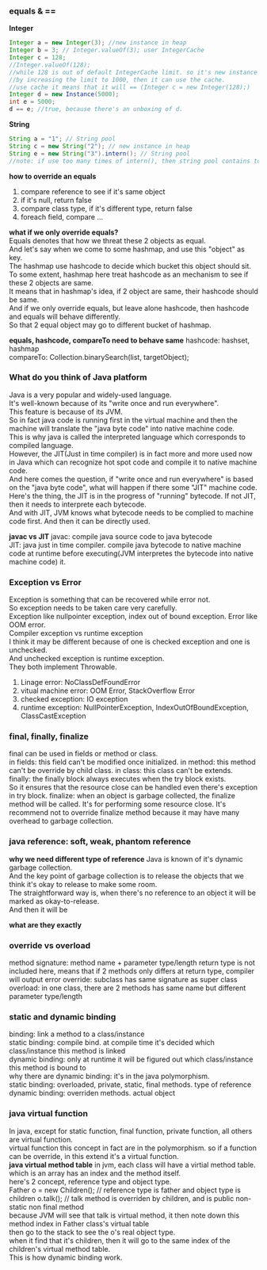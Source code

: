 ### equals & ==
**Integer**
```java
Integer a = new Integer(3); //new instance in heap
Integer b = 3; // Integer.valueOf(3); user IntegerCache
Integer c = 128; 
//Integer.valueOf(128); 
//while 128 is out of default IntegerCache limit. so it's new instance in heap
//by increasing the limit to 1000, then it can use the cache.
//use cache it means that it will == (Integer c = new Integer(128);)
Integer d = new Instance(5000);
int e = 5000;
d == e; //true, because there's an unboxing of d.

```
**String**
```java
String a = "1"; // String pool
String c = new String("2"); // new instance in heap
String e = new String("3").intern(); // String pool
//note: if use too many times of intern(), then string pool contains too many string. the performance will be bad.
```

**how to override an equals**
1. compare reference to see if it's same object
2. if it's null, return false
3. compare class type, if it's different type, return false
4. foreach field, compare ...

**what if we only override equals?**  
Equals denotes that how we threat these 2 objects as equal.  
And let's say when we come to some hashmap, and use this "object" as key.  
The hashmap use hashcode to decide which bucket this object should sit.  
To some extent, hashmap here treat hashcode as an mechanism to see if these 2 objects are same.  
It means that in hashmap's idea, if 2 object are same, their hashcode should be same.  
And if we only override equals, but leave alone hashcode, then hashcode and equals will behave differently.  
So that 2 equal object may go to different bucket of hashmap.

**equals, hashcode, compareTo need to behave same**
hashcode: hashset, hashmap  
compareTo: Collection.binarySearch(list, targetObject);

### What do you think of Java platform
Java is a very popular and widely-used language.  
It's well-known because of its "write once and run everywhere".  
This feature is because of its JVM.  
So in fact java code is running first in the virtual machine and then the machine will translate the  "java byte code" into native machine code.  
This is why java is called the interpreted language which corresponds to compiled language.  
However, the JIT(Just in time compiler) is in fact more and more used now in Java which can recognize hot spot code and compile it to native machine code.  
And here comes the question, if "write once and run everywhere" is based on the "java byte code", what will happen if there some "JIT" machine code.  
Here's the thing, the JIT is in the progress of "running" bytecode. If not JIT, then it needs to interprete each bytecode.  
And with JIT, JVM knows what bytecode needs to be complied to machine code first. And then it can be directly used.  

**javac vs JIT**
javac: compile java source code to java bytecode  
JIT: java just in time compiler. compile java bytecode to native machine code at runtime before executing(JVM interpretes  the bytecode into native machine code) it.

### Exception vs Error
Exception is something that can be recovered while error not.  
So exception needs to be taken care very carefully.  
Exception like nullpointer exception, index out of bound exception. Error like OOM error.  
Compiler exception vs runtime exception  
I think it may be different because of one is checked exception and one is unchecked.  
And unchecked exception is runtime exception.  
They both implement Throwable.  
1. Linage error: NoClassDefFoundError
2. vitual machine error: OOM Error, StackOverflow Error
3. checked exception: IO exception
4. runtime exception: NullPointerException, IndexOutOfBoundException, ClassCastException

### final, finally, finalize
final can be used in fields or method or class.  
in fields: this field can't be modified once initialized.
in method: this method can't be override by child class.
in class: this class can't be extends.  
finally: the finally block always executes when the try block exists.  
So it ensures that the resource close can be handled even there's exception in try block.
finalize: when an object is garbage collected, the finalize method will be called. It's for performing some resource close. 
It's recommend not to override finalize method because it may have many overhead to garbage collection.

### java reference: soft, weak, phantom reference
**why we need different type of reference**
Java is known of it's dynamic garbage collection.  
And the key point of garbage collection is to release the objects that we think it's okay to release to make some room.  
The straightforward way is, when there's no reference to an object it will be marked as okay-to-release.  
And then it will be 

**what are they exactly**

### override vs overload
method signature: method name + parameter type/length 
return type is not included here, means that if 2 methods only differs at return type, compiler will output error
override: subclass has same signature as super class  
overload: in one class, there are 2 methods has same name but different parameter type/length

### static and dynamic binding
binding: link a method to a class/instance  
static binding: compile bind. at compile time it's decided which class/instance this method is linked  
dynamic binding: only at runtime it will be figured out which class/instance this method is bound to  
why there are dynamic binding: it's in the java polymorphism.  
static binding: overloaded, private, static, final methods. type of reference  
dynamic binding: overriden methods. actual object

### java virtual function
In java, except for static function, final function, private function, all others are virtual function.  
virtual function this concept in fact are in the polymorphism. so if a function can be override, in this extend it's a virtual function.  
**java virtual method table**
in jvm, each class will have a virtial method table. which is an array has an index and the method itself.  
here's 2 concept, reference type and object type.  
Father o = new Children();  // reference type is father and object type is children 
o.talk(); // talk method is overriden by children, and is public non-static non final method  
because JVM will see that talk is virtual method, it then note down this method index in Father class's virtual table  
then go to the stack to see the o's real object type.  
when it find that it's children, then it will go to the same index of the children's virtual method table.  
This is how dynamic binding work.  









